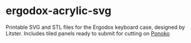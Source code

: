 # ergodox-acrylic-svg
Printable SVG and STL files for the Ergodox keyboard case, designed by Litster. Includes tiled panels ready to submit for cutting on [Ponoko]( https://www.ponoko.com/ )
